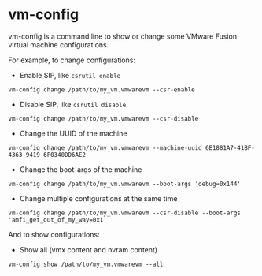 vm-config
===========

vm-config is a command line to show or change some VMware Fusion virtual machine configurations.


For example, to change configurations:

- Enable SIP, like `csrutil enable`
```
vm-config change /path/to/my_vm.vmwarevm --csr-enable
```
- Disable SIP, like `csrutil disable`
```
vm-config change /path/to/my_vm.vmwarevm --csr-disable
```
- Change the UUID of the machine
```
vm-config change /path/to/my_vm.vmwarevm --machine-uuid 6E1881A7-41BF-4363-9419-6F0340DD6AE2
```
- Change the boot-args of the machine
```
vm-config change /path/to/my_vm.vmwarevm --boot-args 'debug=0x144'
```
- Change multiple configurations at the same time
```
vm-config change /path/to/my_vm.vmwarevm --csr-disable --boot-args 'amfi_get_out_of_my_way=0x1'
```


And to show configurations:

- Show all (vmx content and nvram content)
```
vm-config show /path/to/my_vm.vmwarevm --all
```